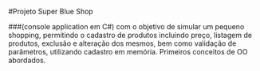 #Projeto Super Blue Shop 

###(console application em C#) com o objetivo de simular um pequeno shopping, permitindo o cadastro de produtos incluindo preço, 
listagem de produtos, exclusão e alteração dos mesmos, bem como validação de parâmetros, utilizando cadastro em memória. Primeiros conceitos de OO abordados.
